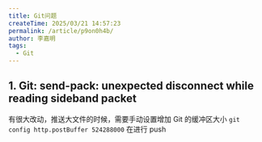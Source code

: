 ```yaml
---
title: Git问题
createTime: 2025/03/21 14:57:23
permalink: /article/p9on0h4b/
author: 李嘉明
tags:
  - Git
---
```



## 1. Git: send-pack: unexpected disconnect while reading sideband packet


有很大改动，推送大文件的时候，需要手动设置增加 Git 的缓冲区大小 `git config http.postBuffer 524288000` 在进行 push 
